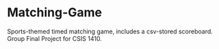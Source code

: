 # Matching-Game
Sports-themed timed matching game, includes a csv-stored scoreboard.
Group Final Project for CSIS 1410.
